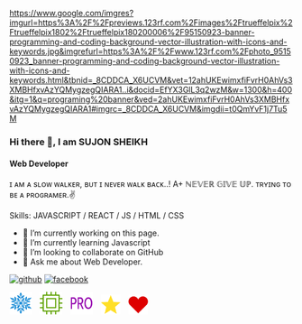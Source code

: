 https://www.google.com/imgres?imgurl=https%3A%2F%2Fpreviews.123rf.com%2Fimages%2Ftrueffelpix%2Ftrueffelpix1802%2Ftrueffelpix180200006%2F95150923-banner-programming-and-coding-background-vector-illustration-with-icons-and-keywords.jpg&imgrefurl=https%3A%2F%2Fwww.123rf.com%2Fphoto_95150923_banner-programming-and-coding-background-vector-illustration-with-icons-and-keywords.html&tbnid=_8CDDCA_X6UCVM&vet=12ahUKEwimxfiFvrH0AhVs3XMBHfxvAzYQMygzegQIARA1..i&docid=EfYX3GlL3q2wzM&w=1300&h=400&itg=1&q=programing%20banner&ved=2ahUKEwimxfiFvrH0AhVs3XMBHfxvAzYQMygzegQIARA1#imgrc=_8CDDCA_X6UCVM&imgdii=t0QmYvF1j7Tu5M
### Hi there 👋, I am SUJON SHEIKH
#### Web Developer


ɪ ᴀᴍ ᴀ sʟᴏᴡ ᴡᴀʟᴋᴇʀ, ʙᴜᴛ ɪ ɴᴇᴠᴇʀ ᴡᴀʟᴋ ʙᴀᴄᴋ..!
A+
ℕ𝔼𝕍𝔼ℝ 𝔾𝕀𝕍𝔼 𝕌ℙ.
ᴛʀʏɪɴɢ ᴛᴏ ʙᴇ ᴀ ᴘʀᴏɢʀᴀᴍᴇʀ.✌️

Skills: JAVASCRIPT / REACT / JS / HTML / CSS

- 🔭 I’m currently working on this page. 
- 🌱 I’m currently learning Javascript 
- 👯 I’m looking to collaborate on GitHub 
- 💬 Ask me about Web Developer. 


[<img src='https://cdn.jsdelivr.net/npm/simple-icons@3.0.1/icons/github.svg' alt='github' height='40'>](https://github.com/https://github.com/sujonphero)  [<img src='https://cdn.jsdelivr.net/npm/simple-icons@3.0.1/icons/facebook.svg' alt='facebook' height='40'>](https://www.facebook.com/https://www.facebook.com/)  

<a href='https://archiveprogram.github.com/'><img src='https://raw.githubusercontent.com/acervenky/animated-github-badges/master/assets/acbadge.gif' width='40' height='40'></a> <a href='https://docs.github.com/en/developers'><img src='https://raw.githubusercontent.com/acervenky/animated-github-badges/master/assets/devbadge.gif' width='40' height='40'></a> <a href='https://github.com/pricing'><img src='https://raw.githubusercontent.com/acervenky/animated-github-badges/master/assets/pro.gif' width='40' height='40'></a> <a href='https://stars.github.com/'><img src='https://raw.githubusercontent.com/acervenky/animated-github-badges/master/assets/starbadge.gif' width='35' height='35'></a> <a href='https://docs.github.com/en/github/supporting-the-open-source-community-with-github-sponsors'><img src='https://raw.githubusercontent.com/acervenky/animated-github-badges/master/assets/sponsorbadge.gif' width='35' height='35'></a> 

